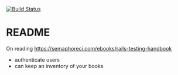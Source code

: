 [![Build Status](https://semaphoreci.com/api/v1/kangkyu/bdd-app/branches/master/shields_badge.svg)](https://semaphoreci.com/kangkyu/bdd-app)

# README

On reading https://semaphoreci.com/ebooks/rails-testing-handbook

+ authenticate users
+ can keep an inventory of your books
